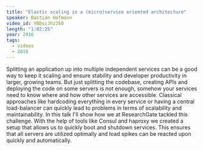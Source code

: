 ```yaml
---
title: "Elastic scaling in a (micro)service oriented architecture"
speaker: Bastian Hofmann
video_id: YBDscJhz2S0
length: "1:02:25"
year: 2016
tags:
  - videos
  - 2016
---
```


Splitting an application up into multiple independent services can be a good way to keep it scaling and ensure stability and developer productivity in larger, growing teams. But just splitting the codebase, creating APIs and deploying the code on some servers is not enough, somehow your services need to know where and how other services are accessible. Classical approaches like hardcoding everything in every service or having a central load-balancer can quickly lead to problems in terms of scalability and maintainability. In this talk I'll show how we at ResearchGate tackled this challenge. With the help of tools like Consul and haproxy we created a setup that allows us to quickly boot and shutdown services. This ensures that all servers are utilized optimally and load spikes can be reacted upon quickly and automatically.
